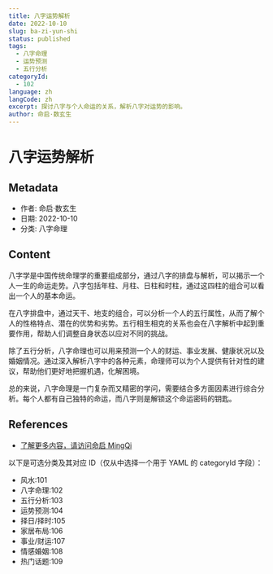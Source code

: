 ```yaml
---
title: 八字运势解析
date: 2022-10-10
slug: ba-zi-yun-shi
status: published
tags:
  - 八字命理
  - 运势预测
  - 五行分析
categoryId:
  - 102
language: zh
langCode: zh
excerpt: 探讨八字与个人命运的关系，解析八字对运势的影响。
author: 命启·数玄生
---
```


# 八字运势解析

## Metadata
- 作者: 命启·数玄生
- 日期: 2022-10-10
- 分类: 八字命理

## Content

八字学是中国传统命理学的重要组成部分，通过八字的排盘与解析，可以揭示一个人一生的命运走势。八字包括年柱、月柱、日柱和时柱，通过这四柱的组合可以看出一个人的基本命运。

在八字排盘中，通过天干、地支的组合，可以分析一个人的五行属性，从而了解个人的性格特点、潜在的优势和劣势。五行相生相克的关系也会在八字解析中起到重要作用，帮助人们调整自身状态以应对不同的挑战。

除了五行分析，八字命理也可以用来预测一个人的财运、事业发展、健康状况以及婚姻情况。通过深入解析八字中的各种元素，命理师可以为个人提供有针对性的建议，帮助他们更好地把握机遇，化解困境。

总的来说，八字命理是一门复杂而又精密的学问，需要结合多方面因素进行综合分析。每个人都有自己独特的命运，而八字则是解锁这个命运密码的钥匙。

## References
- [了解更多内容，请访问命启 MingQi](https://www.mingqi.me)
  
以下是可选分类及其对应 ID（仅从中选择一个用于 YAML 的 categoryId 字段）：
- 风水:101
- 八字命理:102
- 五行分析:103
- 运势预测:104
- 择日/择时:105
- 家居布局:106
- 事业/财运:107
- 情感婚姻:108
- 热门话题:109